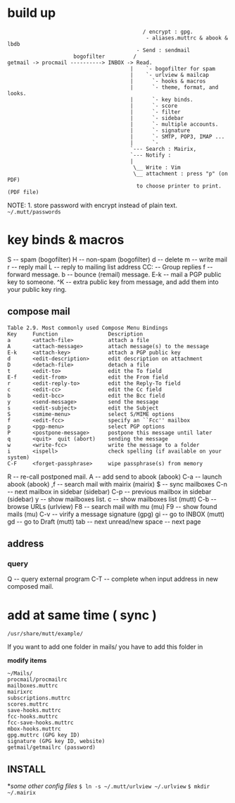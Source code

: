# build up
                                               / encrypt : gpg.
                                                - aliases.muttrc & abook & lbdb
                                             - Send : sendmail
                         bogofilter         /
    getmail -> procmail ----------> INBOX -> Read.
                                           |    `- bogofilter for spam
                                           |    `- urlview & mailcap
                                           |      `- hooks & macros
                                           |      `- theme, format, and looks.
                                           |      `- key binds.
                                           |      `- score
                                           |      `- filter
                                           |      `- sidebar
                                           |      `- multiple accounts.
                                           |      `- signature
                                           |      `- SMTP, POP3, IMAP ...
                                           |      `-
                                           `--- Search : Mairix,
                                           `--- Notify :
                                           |
                                            \__ Write : Vim
                                            \__ attachment : press "p" (on PDF)
                                             to choose printer to print. (PDF file)

NOTE:
    1. store password with encrypt instead of plain text.
        `~/.mutt/passwords`


# key binds & macros
S -- spam (bogofilter)
H -- non-spam (bogofilter)
d -- delete
m -- write mail
r -- reply mail
L -- reply to mailing list address
CC:  -- Group replies
f -- forward message.
b -- bounce (remail) message.
E-k -- mail a PGP public key to someone.
^K -- extra public key from message, and add them into your public key ring.
## compose mail
    Table 2.9. Most commonly used Compose Menu Bindings
    Key 	Function 	            Description
    a 	    <attach-file> 	        attach a file
    A 	    <attach-message> 	    attach message(s) to the message
    E-k 	<attach-key> 	        attach a PGP public key
    d 	    <edit-description> 	    edit description on attachment
    D 	    <detach-file> 	        detach a file
    t 	    <edit-to> 	            edit the To field
    E-f 	<edit-from> 	        edit the From field
    r 	    <edit-reply-to> 	    edit the Reply-To field
    c 	    <edit-cc> 	            edit the Cc field
    b 	    <edit-bcc> 	            edit the Bcc field
    y 	    <send-message> 	        send the message
    s 	    <edit-subject> 	        edit the Subject
    S 	    <smime-menu> 	        select S/MIME options
    f 	    <edit-fcc> 	            specify an ``Fcc'' mailbox
    p 	    <pgp-menu> 	            select PGP options
    P 	    <postpone-message> 	    postpone this message until later
    q 	    <quit> 	quit (abort)    sending the message
    w 	    <write-fcc> 	        write the message to a folder
    i 	    <ispell> 	            check spelling (if available on your system)
    C-F 	<forget-passphrase> 	wipe passphrase(s) from memory
R -- re-call postponed mail.
A -- add send to abook (abook)
C-a -- launch abook (abook)
,f -- search mail with mairix (mairix)
$ -- sync mailboxes
C-n -- next mailbox in sidebar (sidebar)
C-p -- previous mailbox in sidebar (sidebar)
y -- show mailboxes list.
c -- show mailboxes list (mutt)
C-b -- browse URLs (urlview)
F8 -- search mail with mu (mu)
F9 -- show found mails (mu)
C-v -- virify a message signature (gpg)
gi -- go to INBOX (mutt)
gd -- go to Draft (mutt)
tab -- next unread/new
space -- next page
## address
### query
Q -- query external program
C-T -- complete when input address in new composed mail.

# add at same time ( sync )

`/usr/share/mutt/example/`

If you want to add one folder in mails/
you have to add this folder in

**modify items**

    ~/Mails/
    procmail/procmailrc
    mailboxes.muttrc
    mairixrc
    subscriptions.muttrc
    scores.muttrc
    save-hooks.muttrc
    fcc-hooks.muttrc
    fcc-save-hooks.muttrc
    mbox-hooks.muttrc
    gpg.muttrc (GPG key ID)
    signature (GPG key ID, website)
    getmail/getmailrc (password)

## INSTALL
**some other config files*
    `$ ln -s ~/.mutt/urlview ~/.urlview`
    `$ mkdir ~/.mairix`
